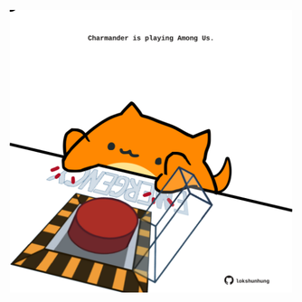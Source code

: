 <!-- built at 20/07/2022, 24:01:42 UTC -->
<p align="center">
  <img width="500" height="500" src="./ReadmeImage.svg">
</p>
